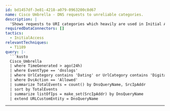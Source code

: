 ```yaml
---
id: bd1457df-3e81-4218-a079-0963200c8d67
name: Cisco Umbrella - DNS requests to unreliable categories.
description: |
  'Shows requests to URI categories which heavily are used in Initial Access stage by threat actiors and may contain malicious content.'
requiredDataConnectors: []
tactics:
  - InitialAccess
relevantTechniques:
  - T1189
query: |-
  ```kusto
  Cisco_Umbrella
  | where TimeGenerated > ago(24h)
  | where EventType == 'dnslogs'
  | where UrlCategory contains 'Dating' or UrlCategory contains 'Digital Postcards' or UrlCategory contains 'Freeware and Shareware' or UrlCategory contains 'Gambling' or UrlCategory contains  'Hacking' or UrlCategory contains 'Hunting' or UrlCategory contains 'Mobile Phones' or UrlCategory contains 'Software Updates' or UrlCategory contains 'URL Shortener' or UrlCategory contains  'Web Hosting'
  | where DvcAction == 'Allowed'
  | summarize TotalEvents = count() by DnsQueryName, SrcIpAddr
  | sort by TotalEvents
  | summarize listOfIps = make_set(SrcIpAddr) by DnsQueryName
  | extend URLCustomEntity = DnsQueryName
  ```
---
```


